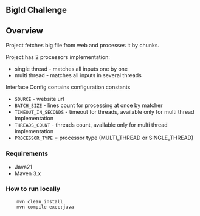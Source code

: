 ## BigId Challenge

## Overview

Project fetches big file from web and processes it by chunks.

Project has 2 processors implementation:

- single thread - matches all inputs one by one
- multi thread - matches all inputs in several threads

Interface Config contains configuration constants

- `SOURCE` - website url
- `BATCH_SIZE` - lines count for processing at once by matcher
- `TIMEOUT_IN_SECONDS` - timeout for threads, available only for multi thread implementation
- `THREADS_COUNT` - threads count, available only for multi thread implementation
- `PROCESSOR_TYPE` = processor type (MULTI_THREAD or SINGLE_THREAD)

### Requirements

- Java21
- Maven 3.x

### How to run locally

```
    mvn clean install 
    mvn compile exec:java
```
